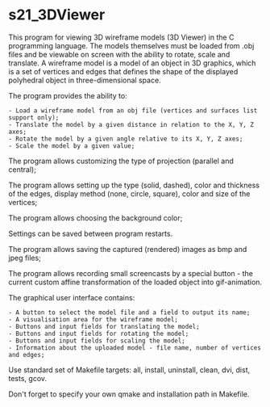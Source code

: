 # s21_3DViewer

This program for viewing 3D wireframe models (3D Viewer) in the C programming language. The models themselves must be loaded from .obj files and be viewable on screen with the ability to rotate, scale and translate. A wireframe model is a model of an object in 3D graphics, which is a set of vertices and edges that defines the shape of the displayed polyhedral object in three-dimensional space.

The program provides the ability to:

    - Load a wireframe model from an obj file (vertices and surfaces list support only);
    - Translate the model by a given distance in relation to the X, Y, Z axes;
    - Rotate the model by a given angle relative to its X, Y, Z axes;
    - Scale the model by a given value;

The program allows customizing the type of projection (parallel and central);

The program allows setting up the type (solid, dashed), color and thickness of the edges, display method (none, circle, square), color and size of the vertices;

The program allows choosing the background color;

Settings can be saved between program restarts.

The program allows saving the captured (rendered) images as bmp and jpeg files;

The program allows recording small screencasts by a special button - the current custom affine transformation of the loaded object into gif-animation.

The graphical user interface contains:

    - A button to select the model file and a field to output its name;
    - A visualisation area for the wireframe model;
    - Buttons and input fields for translating the model;
    - Buttons and input fields for rotating the model;
    - Buttons and input fields for scaling the model;
    - Information about the uploaded model - file name, number of vertices and edges;

Use standard set of Makefile targets: all, install, uninstall, clean, dvi, dist, tests, gcov. 

Don't forget to specify your own qmake and installation path in Makefile.

